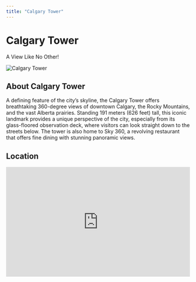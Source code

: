 ```yaml
---
title: "Calgary Tower"
---
```


<div class="hero-container sub-page text-center py-5">
  <div class="hero">
    <h1 class="display-4 fw-bold">Calgary Tower</h1>
    <p class="lead">A View Like No Other!</p>
  </div>
</div>

<section class="restaurant-details">
  <img src="/assets/calgary-tower-small.jpg" alt="Calgary Tower" class="img-fluid mb-4">
  <h2>About Calgary Tower</h2>
  <p>A defining feature of the city’s skyline, the Calgary Tower offers breathtaking 360-degree views of downtown Calgary, the Rocky Mountains, and the vast Alberta prairies. Standing 191 meters (626 feet) tall, this iconic landmark provides a unique perspective of the city, especially from its glass-floored observation deck, where visitors can look straight down to the streets below. The tower is also home to Sky 360, a revolving restaurant that offers fine dining with stunning panoramic views. </p>

  <h2>Location</h2>
  <div id="map">
    <!-- Embed Google Maps -->
  <iframe src="https://www.google.com/maps/embed?pb=!1m18!1m12!1m3!1d2508.475281377589!2d-114.06566632390201!3d51.04431134442843!2m3!1f0!2f0!3f0!3m2!1i1024!2i768!4f13.1!3m3!1m2!1s0x53716ffd8b6c3227%3A0xf1592407377b9781!2sCalgary%20Tower!5e0!3m2!1sen!2sus!4v1743689716124!5m2!1sen!2sus" width="100%" height="300" style="border:0;" allowfullscreen="" loading="lazy" referrerpolicy="no-referrer-when-downgrade"></iframe>
  </div>
</section>

<Footer />